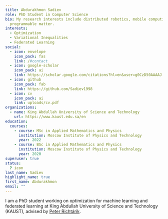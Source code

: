 ```yaml
---
title: Abdurakhmon Sadiev
role: PhD Student in Computer Science
bio: My research interests include distributed robotics, mobile computing and
  programmable matter.
interests:
  - Optimization
  - Variational Inequalities
  - Federated Learning
social:
  - icon: envelope
    icon_pack: fas
    link: /#contact
  - icon: google-scholar
    icon_pack: ai
    link: https://scholar.google.com/citations?hl=en&user=g0CzD50AAAAJ
  - icon: github
    icon_pack: fab
    link: https://github.com/Sadiev1998
  - icon: cv
    icon_pack: ai
    link: uploads/cv.pdf
organizations:
  - name: King Abdullah University of Science and Technology
    url: https://www.kaust.edu.sa/en
education:
  courses:
    - course: MSc in Applied Mathematics and Physics
      institution: Moscow Institute of Physics and Technology
      year: 2022
    - course: BSc in Applied Mathematics and Physics
      institution: Moscow Institute of Physics and Technology
      year: 2020
superuser: true
status:
  ? icon
last_name: Sadiev
highlight_name: true
first_name: Abdurakhmon
email: ""
---
```


I am a PhD student working on optimization for machine learning
and federated learning at King Abdullah University of Science and Technology (KAUST), 
advised by [Peter Richtárik](https://richtarik.org).
